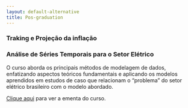 ```yaml
---
layout: default-alternative
title: Pos-graduation
---
```



### Traking e Projeção da inflação



### Análise de Séries Temporais para o Setor Elétrico
  
 <p>O curso aborda os principais métodos de modelagem de dados, enfatizando aspectos teóricos fundamentais e aplicando os modelos aprendidos 
 em estudos de caso que relacionam o “problema” do setor elétrico brasileiro com o modelo abordado.</p>
 
 <a href="https://pedroferreira.shinyapps.io/SeriesTemporais/_w_809d9698/curso_ele.pdf" target="blank">Clique aqui</a>  para ver a ementa do curso.